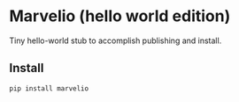 # Marvelio (hello world edition)

Tiny hello-world stub to accomplish publishing and install.

## Install
```bash
pip install marvelio
```
